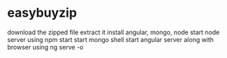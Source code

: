 # easybuyzip
download the zipped file
extract it
install angular, mongo, node
start node server using npm start
start mongo shell
start angular server along with browser using ng serve -o
